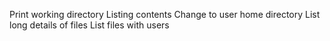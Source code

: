 Print working directory
Listing contents
Change to user home directory
List long details of files
List files with users
